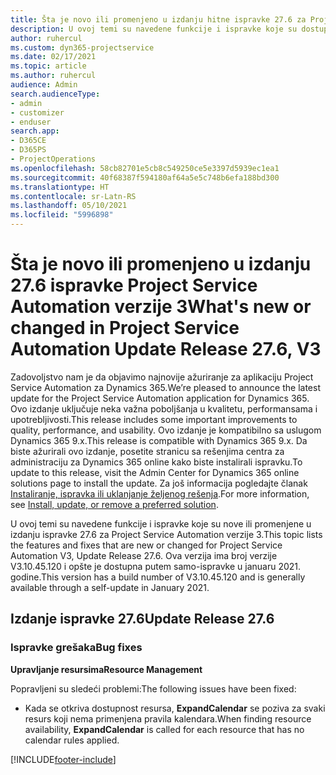 ```yaml
---
title: Šta je novo ili promenjeno u izdanju hitne ispravke 27.6 za Project Service Automation verzije 3
description: U ovoj temi su navedene funkcije i ispravke koje su dostupne u izdanju hitne ispravke 27.6 za Project Service Automation verzije 3.
author: ruhercul
ms.custom: dyn365-projectservice
ms.date: 02/17/2021
ms.topic: article
ms.author: ruhercul
audience: Admin
search.audienceType:
- admin
- customizer
- enduser
search.app:
- D365CE
- D365PS
- ProjectOperations
ms.openlocfilehash: 58cb82701e5cb8c549250ce5e3397d5939ec1ea1
ms.sourcegitcommit: 40f68387f594180af64a5e5c748b6efa188bd300
ms.translationtype: HT
ms.contentlocale: sr-Latn-RS
ms.lasthandoff: 05/10/2021
ms.locfileid: "5996898"
---
```

# <a name="whats-new-or-changed-in-project-service-automation-update-release-276-v3"></a><span data-ttu-id="c0136-103">Šta je novo ili promenjeno u izdanju 27.6 ispravke Project Service Automation verzije 3</span><span class="sxs-lookup"><span data-stu-id="c0136-103">What's new or changed in Project Service Automation Update Release 27.6, V3</span></span>

<span data-ttu-id="c0136-104">Zadovoljstvo nam je da objavimo najnovije ažuriranje za aplikaciju Project Service Automation za Dynamics 365.</span><span class="sxs-lookup"><span data-stu-id="c0136-104">We’re pleased to announce the latest update for the Project Service Automation application for Dynamics 365.</span></span> <span data-ttu-id="c0136-105">Ovo izdanje uključuje neka važna poboljšanja u kvalitetu, performansama i upotrebljivosti.</span><span class="sxs-lookup"><span data-stu-id="c0136-105">This release includes some important improvements to quality, performance, and usability.</span></span> <span data-ttu-id="c0136-106">Ovo izdanje je kompatibilno sa uslugom Dynamics 365 9.x.</span><span class="sxs-lookup"><span data-stu-id="c0136-106">This release is compatible with Dynamics 365 9.x.</span></span> <span data-ttu-id="c0136-107">Da biste ažurirali ovo izdanje, posetite stranicu sa rešenjima centra za administraciju za Dynamics 365 online kako biste instalirali ispravku.</span><span class="sxs-lookup"><span data-stu-id="c0136-107">To update to this release, visit the Admin Center for Dynamics 365 online solutions page to install the update.</span></span> <span data-ttu-id="c0136-108">Za još informacija pogledajte članak [Instaliranje, ispravka ili uklanjanje željenog rešenja](/power-platform/admin/install-remove-preferred-solution).</span><span class="sxs-lookup"><span data-stu-id="c0136-108">For more information, see [Install, update, or remove a preferred solution](/power-platform/admin/install-remove-preferred-solution).</span></span>

<span data-ttu-id="c0136-109">U ovoj temi su navedene funkcije i ispravke koje su nove ili promenjene u izdanju ispravke 27.6 za Project Service Automation verzije 3.</span><span class="sxs-lookup"><span data-stu-id="c0136-109">This topic lists the features and fixes that are new or changed for Project Service Automation V3, Update Release 27.6.</span></span> <span data-ttu-id="c0136-110">Ova verzija ima broj verzije V3.10.45.120 i opšte je dostupna putem samo-ispravke u januaru 2021. godine.</span><span class="sxs-lookup"><span data-stu-id="c0136-110">This version has a build number of V3.10.45.120 and is generally available through a self-update in January 2021.</span></span>

## <a name="update-release-276"></a><span data-ttu-id="c0136-111">Izdanje ispravke 27.6</span><span class="sxs-lookup"><span data-stu-id="c0136-111">Update Release 27.6</span></span>

### <a name="bug-fixes"></a><span data-ttu-id="c0136-112">Ispravke grešaka</span><span class="sxs-lookup"><span data-stu-id="c0136-112">Bug fixes</span></span>


<span data-ttu-id="c0136-113">**Upravljanje resursima**</span><span class="sxs-lookup"><span data-stu-id="c0136-113">**Resource Management**</span></span>

<span data-ttu-id="c0136-114">Popravljeni su sledeći problemi:</span><span class="sxs-lookup"><span data-stu-id="c0136-114">The following issues have been fixed:</span></span>

- <span data-ttu-id="c0136-115">Kada se otkriva dostupnost resursa, **ExpandCalendar** se poziva za svaki resurs koji nema primenjena pravila kalendara.</span><span class="sxs-lookup"><span data-stu-id="c0136-115">When finding resource availability, **ExpandCalendar** is called for each resource that has no calendar rules applied.</span></span>


[!INCLUDE[footer-include](../includes/footer-banner.md)]